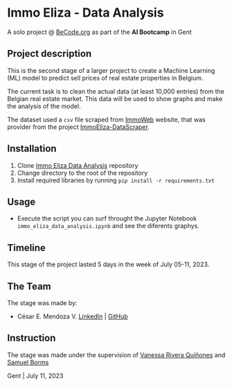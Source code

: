 # Immo Eliza - Data Analysis

A solo project @ [BeCode.org](https://becode.org/) as part of the **AI Bootcamp** in Gent

## Project description

This is the second stage of a larger project to create a Machine Learning (ML) model to predict sell prices of real estate properties in Belgium.

The current task is to clean the actual data (at least 10,000 entries) from the Belgian real estate market. This data will be used to show graphs and make the analysis of the model.

The dataset used a `csv` file scraped from [ImmoWeb](https://www.immoweb.be/en) website, that was provider from the project [ImmoEliza-DataScraper](https://github.com/vitaly-shalem/ImmoEliza-DataScraper).

## Installation

1. Clone [Immo Eliza Data Analysis](https://github.com/mendoce24/immo-eliza-data-analysis) repository
2. Change directory to the root of the repository
3. Install required libraries by running `pip install -r requirements.txt`

## Usage

- Execute the script you can surf throught the Jupyter Notebook  `immo_eliza_data_analysis.ipynb` and see the diferents graphys.

## Timeline

This stage of the project lasted 5 days in the week of July 05-11, 2023.

## The Team

The stage was made by:

- César E. Mendoza V. [LinkedIn](https://www.linkedin.com/in/mendoce24/) | [GitHub](https://github.com/mendoce24)

## Instruction

The stage was made under the supervision of [Vanessa Rivera Quiñones](https://www.linkedin.com/in/vriveraq/) and [Samuel Borms](https://www.linkedin.com/in/sam-borms/?originalSubdomain=be)

Gent | July 11, 2023

